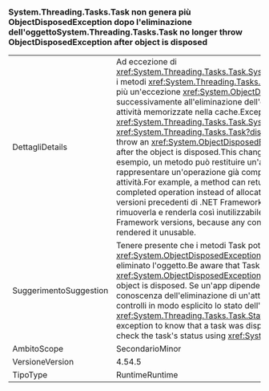 ### <a name="systemthreadingtaskstask-no-longer-throw-objectdisposedexception-after-object-is-disposed"></a><span data-ttu-id="50525-101">System.Threading.Tasks.Task non genera più ObjectDisposedException dopo l'eliminazione dell'oggetto</span><span class="sxs-lookup"><span data-stu-id="50525-101">System.Threading.Tasks.Task no longer throw ObjectDisposedException after object is disposed</span></span>

|   |   |
|---|---|
|<span data-ttu-id="50525-102">Dettagli</span><span class="sxs-lookup"><span data-stu-id="50525-102">Details</span></span>|<span data-ttu-id="50525-103">Ad eccezione di <xref:System.Threading.Tasks.Task.System%23IAsyncResult%23AsyncWaitHandle>, i metodi <xref:System.Threading.Tasks.Task?displayProperty=name> non generano più un'eccezione <xref:System.ObjectDisposedException?displayProperty=name> successivamente all'eliminazione dell'oggetto. Questa modifica supporta l'uso di attività memorizzate nella cache.</span><span class="sxs-lookup"><span data-stu-id="50525-103">Except for <xref:System.Threading.Tasks.Task.System%23IAsyncResult%23AsyncWaitHandle>, <xref:System.Threading.Tasks.Task?displayProperty=name> methods no longer throw an <xref:System.ObjectDisposedException?displayProperty=name> exception after the object is disposed.This change supports the use of cached tasks.</span></span> <span data-ttu-id="50525-104">Ad esempio, un metodo può restituire un'attività memorizzata nella cache per rappresentare un'operazione già completata anziché allocare una nuova attività.</span><span class="sxs-lookup"><span data-stu-id="50525-104">For example, a method can return a cached task to represent an already completed operation instead of allocating a new task.</span></span> <span data-ttu-id="50525-105">Ciò non è possibile nelle versioni precedenti di .NET Framework, perché qualsiasi utente dell'attività può rimuoverla e renderla così inutilizzabile.</span><span class="sxs-lookup"><span data-stu-id="50525-105">This was impossible in previous .NET Framework versions, because any consumer of the task could dispose of it, which rendered it unusable.</span></span>|
|<span data-ttu-id="50525-106">Suggerimento</span><span class="sxs-lookup"><span data-stu-id="50525-106">Suggestion</span></span>|<span data-ttu-id="50525-107">Tenere presente che i metodi Task potrebbero non generare più eccezioni <xref:System.ObjectDisposedException?displayProperty=name> nei casi in cui viene eliminato l'oggetto.</span><span class="sxs-lookup"><span data-stu-id="50525-107">Be aware that Task methods may no longer throw <xref:System.ObjectDisposedException?displayProperty=name> in cases when the object is disposed.</span></span> <span data-ttu-id="50525-108">Se un'app dipende da questa eccezione per venire a conoscenza dell'eliminazione di un'attività, è necessario aggiornarla in modo che controlli in modo esplicito lo stato dell'attività tramite <xref:System.Threading.Tasks.Task.Status>.</span><span class="sxs-lookup"><span data-stu-id="50525-108">If an app was depending on this exception to know that a task was disposed, it should be updated to explicitly check the task's status using <xref:System.Threading.Tasks.Task.Status>.</span></span>|
|<span data-ttu-id="50525-109">Ambito</span><span class="sxs-lookup"><span data-stu-id="50525-109">Scope</span></span>|<span data-ttu-id="50525-110">Secondario</span><span class="sxs-lookup"><span data-stu-id="50525-110">Minor</span></span>|
|<span data-ttu-id="50525-111">Versione</span><span class="sxs-lookup"><span data-stu-id="50525-111">Version</span></span>|<span data-ttu-id="50525-112">4.5</span><span class="sxs-lookup"><span data-stu-id="50525-112">4.5</span></span>|
|<span data-ttu-id="50525-113">Tipo</span><span class="sxs-lookup"><span data-stu-id="50525-113">Type</span></span>|<span data-ttu-id="50525-114">Runtime</span><span class="sxs-lookup"><span data-stu-id="50525-114">Runtime</span></span>|

